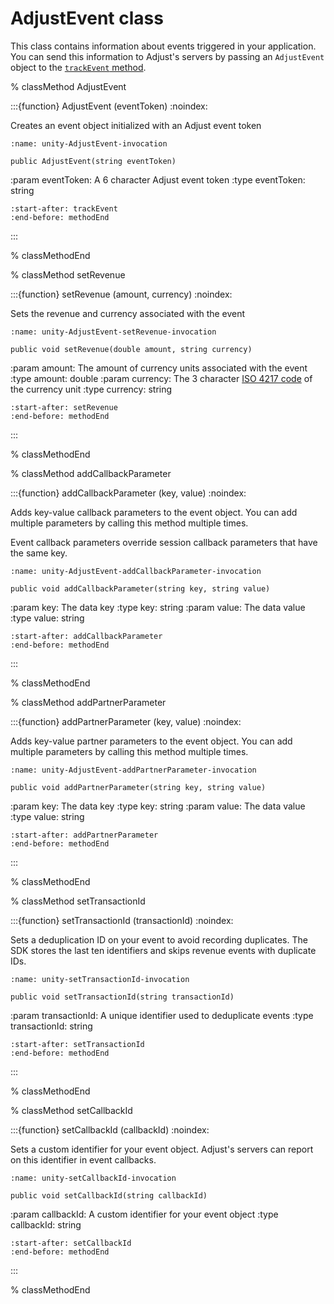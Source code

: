 # AdjustEvent class

This class contains information about events triggered in your application. You can send this information to Adjust's servers by passing an `AdjustEvent` object to the [`trackEvent` method](unity-trackEvent-invocation).

% classMethod AdjustEvent

:::{function} AdjustEvent (eventToken)
:noindex:

Creates an event object initialized with an Adjust event token

```{code-block} cs
:name: unity-AdjustEvent-invocation

public AdjustEvent(string eventToken)
```

:param eventToken: A 6 character Adjust event token
:type eventToken: string

```{include} /unity/fragments/Adjust.md
:start-after: trackEvent
:end-before: methodEnd
```

:::

% classMethodEnd

% classMethod setRevenue

:::{function} setRevenue (amount, currency)
:noindex:

Sets the revenue and currency associated with the event

```{code-block} cs
:name: unity-AdjustEvent-setRevenue-invocation

public void setRevenue(double amount, string currency)
```

:param amount: The amount of currency units associated with the event
:type amount: double
:param currency: The 3 character [ISO 4217 code](https://www.iban.com/currency-codes) of the currency unit
:type currency: string

```{include} /unity/fragments/AdjustEvent.md
:start-after: setRevenue
:end-before: methodEnd
```

:::

% classMethodEnd

% classMethod addCallbackParameter

:::{function} addCallbackParameter (key, value)
:noindex:

Adds key-value callback parameters to the event object. You can add multiple parameters by calling this method multiple times.

Event callback parameters override session callback parameters that have the same key.

```{code-block} cs
:name: unity-AdjustEvent-addCallbackParameter-invocation

public void addCallbackParameter(string key, string value)
```

:param key: The data key
:type key: string
:param value: The data value
:type value: string

```{include} /unity/fragments/AdjustEvent.md
:start-after: addCallbackParameter
:end-before: methodEnd
```

:::

% classMethodEnd

% classMethod addPartnerParameter

:::{function} addPartnerParameter (key, value)
:noindex:

Adds key-value partner parameters to the event object. You can add multiple parameters by calling this method multiple times.

```{code-block} cs
:name: unity-AdjustEvent-addPartnerParameter-invocation

public void addPartnerParameter(string key, string value)
```

:param key: The data key
:type key: string
:param value: The data value
:type value: string

```{include} /unity/fragments/AdjustEvent.md
:start-after: addPartnerParameter
:end-before: methodEnd
```

:::

% classMethodEnd

% classMethod setTransactionId

:::{function} setTransactionId (transactionId)
:noindex:

Sets a deduplication ID on your event to avoid recording duplicates. The SDK stores the last ten identifiers and skips revenue events with duplicate IDs.

```{code-block} cs
:name: unity-setTransactionId-invocation

public void setTransactionId(string transactionId)
```

:param transactionId: A unique identifier used to deduplicate events
:type transactionId: string

```{include} /unity/fragments/AdjustEvent.md
:start-after: setTransactionId
:end-before: methodEnd
```

:::

% classMethodEnd

% classMethod setCallbackId

:::{function} setCallbackId (callbackId)
:noindex:

Sets a custom identifier for your event object. Adjust's servers can report on this identifier in event callbacks.

```{code-block} cs
:name: unity-setCallbackId-invocation

public void setCallbackId(string callbackId)
```

:param callbackId: A custom identifier for your event object
:type callbackId: string

```{include} /unity/fragments/AdjustEvent.md
:start-after: setCallbackId
:end-before: methodEnd
```

:::

% classMethodEnd
